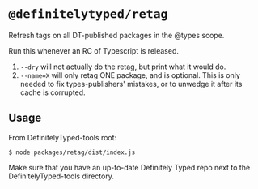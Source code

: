 # `@definitelytyped/retag`

Refresh tags on all DT-published packages in the @types scope.

Run this whenever an RC of Typescript is released.

1. `--dry` will not actually do the retag, but print what it would do.
2. `--name=X` will only retag ONE package, and is optional. This is only needed to fix types-publishers' mistakes, or to unwedge it after its cache is corrupted.

## Usage

From DefinitelyTyped-tools root:

```
$ node packages/retag/dist/index.js
```

Make sure that you have an up-to-date Definitely Typed repo next to the DefinitelyTyped-tools directory.
